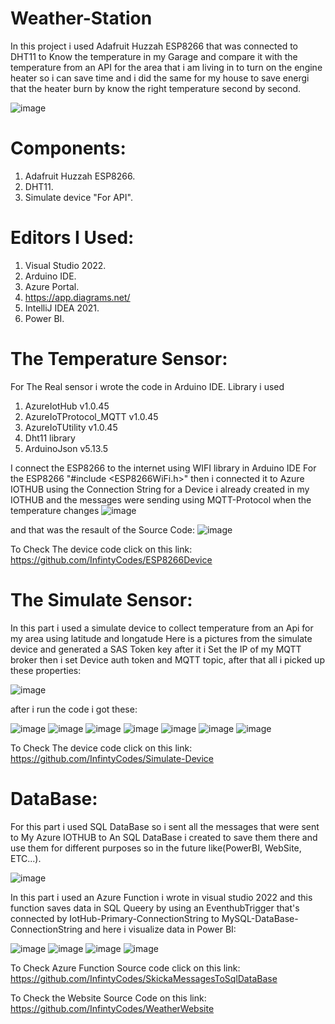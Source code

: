 # Weather-Station

In this project i used Adafruit Huzzah ESP8266 that was connected to DHT11 to Know the temperature in my Garage and compare it 
with the temperature from an API for the area that i am living in to turn on the engine heater so i can save time 
and i did the same for my house to save energi that the heater burn by know the right temperature second by second.

![image](https://user-images.githubusercontent.com/70653989/146690090-bf9a5038-ff5b-4d02-8c80-f6ead88905b3.png)


# Components:
1. Adafruit Huzzah ESP8266.
2. DHT11.
3. Simulate device "For API".

# Editors I Used:
1. Visual Studio 2022.
2. Arduino IDE.
3. Azure Portal.
4. https://app.diagrams.net/
5. IntelliJ IDEA 2021.
6. Power BI.

# The Temperature Sensor:
For The Real sensor i wrote the code in Arduino IDE.
Library i used 
1. AzureIotHub v1.0.45
2. AzureIoTProtocol_MQTT v1.0.45
3. AzureIoTUtility v1.0.45
4. Dht11 library
5. ArduinoJson v5.13.5

I connect the ESP8266 to the internet using WIFI library in Arduino IDE For the ESP8266 "#include <ESP8266WiFi.h>" then i 
connected it to Azure IOTHUB using the Connection String for a Device i already created in my IOTHUB and the messages were 
sending using MQTT-Protocol when the temperature changes 
![image](https://user-images.githubusercontent.com/70653989/146547957-995943b0-7c06-4f39-b6a3-4441b8e02262.png)

and that was the resault of the Source Code:
![image](https://user-images.githubusercontent.com/70653989/146536512-7f6a49d5-da41-48f0-b6ce-31056db11f44.png)

To Check The device code click on this link:
https://github.com/InfintyCodes/ESP8266Device

# The Simulate Sensor:
In this part i used a simulate device to collect temperature from an Api for my area using latitude and longatude 
Here is a pictures from the simulate device and generated a SAS Token key after it i Set the IP of my MQTT broker 
then i set Device auth token and MQTT topic, after that all i picked up these properties:

![image](https://user-images.githubusercontent.com/70653989/146555742-02cb8557-44a0-49af-a19a-16936b7bc408.png)

after i run the code i got these:

![image](https://user-images.githubusercontent.com/70653989/146546274-5bb72a5d-c37c-4ff7-affd-e0eb86a03e01.png)
![image](https://user-images.githubusercontent.com/70653989/146547104-0925f2dd-aaa9-471f-8550-8b2a6f06bcde.png)
![image](https://user-images.githubusercontent.com/70653989/146547451-ba3616d7-785f-4042-8f88-073164ae3ff7.png)
![image](https://user-images.githubusercontent.com/70653989/146551900-cf5331dd-0e58-4107-be28-a3936f05892c.png)
![image](https://user-images.githubusercontent.com/70653989/146555305-b4a32582-7d42-487c-81ea-747f77931458.png)
![image](https://user-images.githubusercontent.com/70653989/146558820-e027e5a3-110b-489e-b359-366be8b035cb.png)
![image](https://user-images.githubusercontent.com/70653989/146569781-babfd87a-5f93-4a4c-b3b2-8913acf952b1.png)

To Check The device code click on this link:
https://github.com/InfintyCodes/Simulate-Device

# DataBase:
For this part i used SQL DataBase so i sent all the messages that were sent to My Azure IOTHUB to An SQL DataBase i created 
to save them there and use them for different purposes so in the future like(PowerBI, WebSite, ETC...).

![image](https://user-images.githubusercontent.com/70653989/146547608-2130a846-e436-428c-9405-f85e03b5b52f.png)

In this part i used an Azure Function i wrote in visual studio 2022 and this function saves data in SQL Queery by using an 
EventhubTrigger that's connected by IotHub-Primary-ConnectionString to MySQL-DataBase-ConnectionString
and here i visualize data in Power BI:

![image](https://user-images.githubusercontent.com/70653989/146547659-0851fbe6-3616-4bbd-985e-0ec0373149b0.png)
![image](https://user-images.githubusercontent.com/70653989/146553112-48436343-0273-45bc-9e10-2af448afa77b.png)
![image](https://user-images.githubusercontent.com/70653989/146514068-9e0bb011-124b-411d-9bbc-f4212f6f5d38.png)
![image](https://user-images.githubusercontent.com/70653989/146551149-3a20ea6a-7e6b-4de4-b8d7-7a6dccb83645.png)

To Check Azure Function Source code click on this link:
https://github.com/InfintyCodes/SkickaMessagesToSqlDataBase

To Check the Website Source Code on this link:
https://github.com/InfintyCodes/WeatherWebsite


